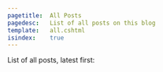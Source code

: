 ```yaml
---
pagetitle: 	All Posts
pagedesc:   List of all posts on this blog
template: 	all.cshtml
isindex: 	true
---
```


List of all posts, latest first:
